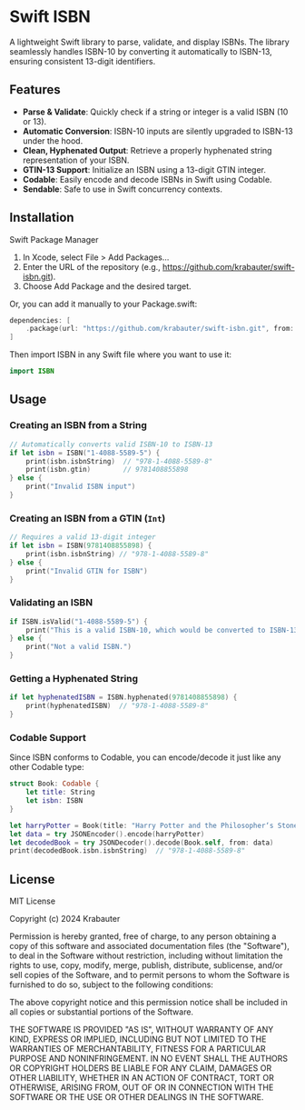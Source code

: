 # Swift ISBN

A lightweight Swift library to parse, validate, and display ISBNs. The library seamlessly handles ISBN-10 by converting it automatically to ISBN-13, ensuring consistent 13-digit identifiers.

## Features

- **Parse & Validate**: Quickly check if a string or integer is a valid ISBN (10 or 13).
- **Automatic Conversion**: ISBN-10 inputs are silently upgraded to ISBN-13 under the hood.
- **Clean, Hyphenated Output**: Retrieve a properly hyphenated string representation of your ISBN.
- **GTIN-13 Support**: Initialize an ISBN using a 13-digit GTIN integer.
- **Codable**: Easily encode and decode ISBNs in Swift using Codable.
- **Sendable**: Safe to use in Swift concurrency contexts.

## Installation

Swift Package Manager
1. In Xcode, select File > Add Packages…
2. Enter the URL of the repository (e.g., https://github.com/krabauter/swift-isbn.git).
3. Choose Add Package and the desired target.

Or, you can add it manually to your Package.swift:
```swift
dependencies: [
    .package(url: "https://github.com/krabauter/swift-isbn.git", from: "1.0.0")
]
```
Then import ISBN in any Swift file where you want to use it:
```swift
import ISBN
```

## Usage

### Creating an ISBN from a String

```swift
// Automatically converts valid ISBN-10 to ISBN-13
if let isbn = ISBN("1-4088-5589-5") {
    print(isbn.isbnString)  // "978-1-4088-5589-8"
    print(isbn.gtin)        // 9781408855898
} else {
    print("Invalid ISBN input")
}
```

### Creating an ISBN from a GTIN (`Int`)

```swift
// Requires a valid 13-digit integer
if let isbn = ISBN(9781408855898) {
    print(isbn.isbnString) // "978-1-4088-5589-8"
} else {
    print("Invalid GTIN for ISBN")
}
```

### Validating an ISBN

```swift
if ISBN.isValid("1-4088-5589-5") {
    print("This is a valid ISBN-10, which would be converted to ISBN-13.")
} else {
    print("Not a valid ISBN.")
}
```

### Getting a Hyphenated String

```swift
if let hyphenatedISBN = ISBN.hyphenated(9781408855898) {
    print(hyphenatedISBN)  // "978-1-4088-5589-8"
}
```

### Codable Support

Since ISBN conforms to Codable, you can encode/decode it just like any other Codable type:
```swift
struct Book: Codable {
    let title: String
    let isbn: ISBN
}

let harryPotter = Book(title: "Harry Potter and the Philosopher‘s Stone", isbn: .init("978-1-4088-5589-8")!)
let data = try JSONEncoder().encode(harryPotter)
let decodedBook = try JSONDecoder().decode(Book.self, from: data)
print(decodedBook.isbn.isbnString)  // "978-1-4088-5589-8"
```

## License

MIT License

Copyright (c) 2024 Krabauter

Permission is hereby granted, free of charge, to any person obtaining a copy
of this software and associated documentation files (the "Software"), to deal
in the Software without restriction, including without limitation the rights
to use, copy, modify, merge, publish, distribute, sublicense, and/or sell
copies of the Software, and to permit persons to whom the Software is
furnished to do so, subject to the following conditions:

The above copyright notice and this permission notice shall be included in all
copies or substantial portions of the Software.

THE SOFTWARE IS PROVIDED "AS IS", WITHOUT WARRANTY OF ANY KIND, EXPRESS OR
IMPLIED, INCLUDING BUT NOT LIMITED TO THE WARRANTIES OF MERCHANTABILITY,
FITNESS FOR A PARTICULAR PURPOSE AND NONINFRINGEMENT. IN NO EVENT SHALL THE
AUTHORS OR COPYRIGHT HOLDERS BE LIABLE FOR ANY CLAIM, DAMAGES OR OTHER
LIABILITY, WHETHER IN AN ACTION OF CONTRACT, TORT OR OTHERWISE, ARISING FROM,
OUT OF OR IN CONNECTION WITH THE SOFTWARE OR THE USE OR OTHER DEALINGS IN THE
SOFTWARE.
